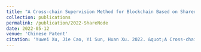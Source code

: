 ```yaml
---
title: "A Cross-chain Supervision Method for Blockchain Based on Shared Nodes"
collection: publications
permalink: /publication/2022-ShareNode
date: 2022-05-12
venue: 'Chinese Patent'
citation: 'Yuwei Xu, Jie Cao, Yi Sun, Huan Xu. 2022. &quot;A Cross-chain Supervision Method for Blockchain Based on Shared Nodes.&quot; <i>Chinese Patent</i> CN2022105178965'
---
```

